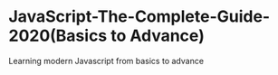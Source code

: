 # JavaScript-The-Complete-Guide-2020(Basics to Advance)
 Learning modern Javascript from basics to advance
